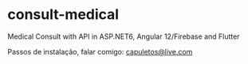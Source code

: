 # consult-medical
Medical Consult with API in ASP.NET6, Angular 12/Firebase and Flutter

Passos de instalação, falar comigo: capuletos@live.com
